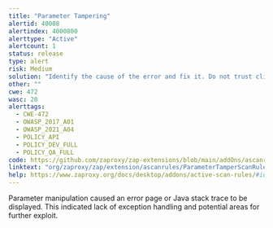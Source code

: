```yaml
---
title: "Parameter Tampering"
alertid: 40008
alertindex: 4000800
alerttype: "Active"
alertcount: 1
status: release
type: alert
risk: Medium
solution: "Identify the cause of the error and fix it. Do not trust client side input and enforce a tight check in the server side. Besides, catch the exception properly. Use a generic 500 error page for internal server error."
other: ""
cwe: 472
wasc: 20
alerttags: 
  - CWE-472
  - OWASP_2017_A01
  - OWASP_2021_A04
  - POLICY_API
  - POLICY_DEV_FULL
  - POLICY_QA_FULL
code: https://github.com/zaproxy/zap-extensions/blob/main/addOns/ascanrules/src/main/java/org/zaproxy/zap/extension/ascanrules/ParameterTamperScanRule.java
linktext: "org/zaproxy/zap/extension/ascanrules/ParameterTamperScanRule.java"
help: https://www.zaproxy.org/docs/desktop/addons/active-scan-rules/#id-40008
---
```

Parameter manipulation caused an error page or Java stack trace to be displayed. This indicated lack of exception handling and potential areas for further exploit.
